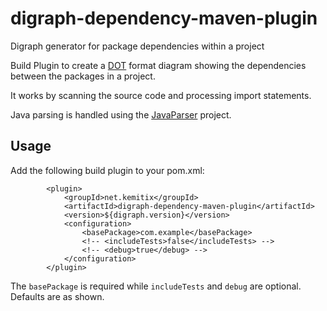 # digraph-dependency-maven-plugin
Digraph generator for package dependencies within a project

Build Plugin to create a [DOT](https://en.wikipedia.org/wiki/DOT_(graph_description_language))
format diagram showing the dependencies between the packages in a project.

It works by scanning the source code and processing import statements.

Java parsing is handled using the [JavaParser](https://github.com/javaparser/javaparser)
project.

## Usage

Add the following build plugin to your pom.xml:

            <plugin>
                <groupId>net.kemitix</groupId>
                <artifactId>digraph-dependency-maven-plugin</artifactId>
                <version>${digraph.version}</version>
                <configuration>
                    <basePackage>com.example</basePackage>
                    <!-- <includeTests>false</includeTests> -->
                    <!-- <debug>true</debug> -->
                </configuration>
            </plugin>

The `basePackage` is required while `includeTests` and `debug` are optional. Defaults are as shown.

